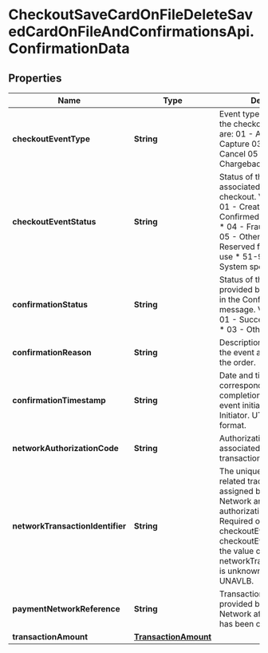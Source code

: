 # CheckoutSaveCardOnFileDeleteSavedCardOnFileAndConfirmationsApi.ConfirmationData

## Properties

Name | Type | Description | Notes
------------ | ------------- | ------------- | -------------
**checkoutEventType** | **String** | Event type associated with the checkout. Valid values are: 01 - Authorise 02 - Capture 03 - Refund 04 - Cancel 05 - Fraud 06 - Chargeback 07 - Other  | [optional] 
**checkoutEventStatus** | **String** | Status of the event associated with the checkout. Valid values are:    * 01 - Created   * 02 - Confirmed   * 03 - Cancelled   * 04 - Fraud Cancelled   * 05 - Others   * 06-50 - Reserved for EMVCo future use   * 51-99 - Click to Pay System specific statuses  | [optional] 
**confirmationStatus** | **String** | Status of the event as provided by the SRC Initiator in the Confirmation message. Valid values are:    * 01 - Success   * 02 - Failure   * 03 - Other  | [optional] 
**confirmationReason** | **String** | Description of the reason for the event associated with the order. | [optional] 
**confirmationTimestamp** | **String** | Date and time (UTC) corresponding to the completion of confirmation event initiated by the SRC Initiator. UTC ISO 8601 format. | [optional] 
**networkAuthorizationCode** | **String** | Authorization code associated with an approved transaction. | [optional] 
**networkTransactionIdentifier** | **String** | The unique authorization related tracing value assigned by a Payment Network and provided in an authorization response. Required only when checkoutEventType&#x3D;01. If checkoutEventType&#x3D;01 and the value of networkTransactionIdentifier is unknown, please pass UNAVLB.     | [optional] 
**paymentNetworkReference** | **String** | Transaction identifier as provided by a Payment Network after authorisation has been complete. | [optional] 
**transactionAmount** | [**TransactionAmount**](TransactionAmount.md) |  | [optional] 


